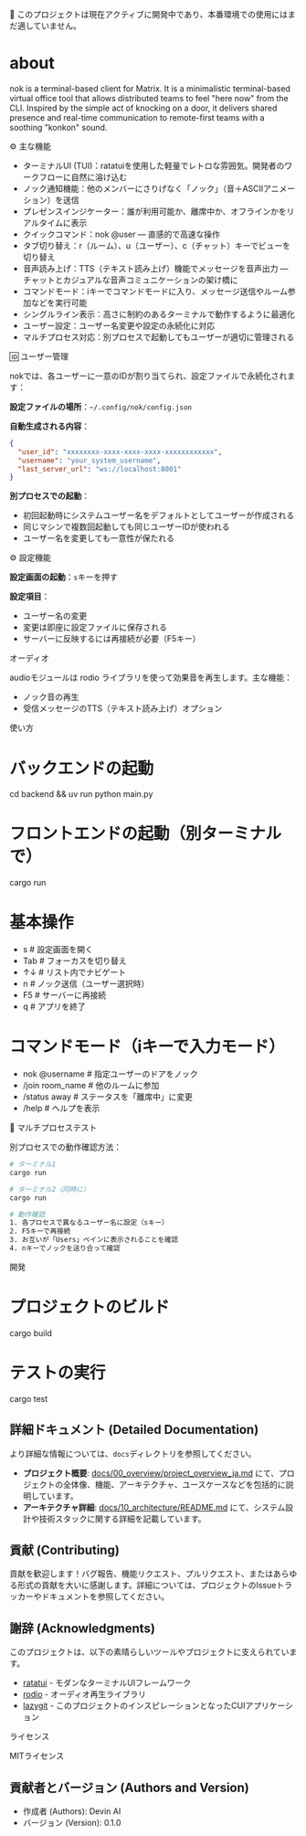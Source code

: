 🚧 このプロジェクトは現在アクティブに開発中であり、本番環境での使用にはまだ適していません。

# about
nok is a terminal-based client for Matrix. It is a minimalistic terminal-based virtual office tool that allows distributed teams to feel "here now" from the CLI. Inspired by the simple act of knocking on a door, it delivers shared presence and real-time communication to remote-first teams with a soothing "konkon" sound.

⚙️ 主な機能
* ターミナルUI (TUI)：ratatuiを使用した軽量でレトロな雰囲気。開発者のワークフローに自然に溶け込む
* ノック通知機能：他のメンバーにさりげなく「ノック」（音＋ASCIIアニメーション）を送信
* プレゼンスインジケーター：誰が利用可能か、離席中か、オフラインかをリアルタイムに表示
* クイックコマンド：nok @user — 直感的で高速な操作
* タブ切り替え：r（ルーム）、u（ユーザー）、c（チャット）キーでビューを切り替え
* 音声読み上げ：TTS（テキスト読み上げ）機能でメッセージを音声出力 — チャットとカジュアルな音声コミュニケーションの架け橋に
* コマンドモード：iキーでコマンドモードに入り、メッセージ送信やルーム参加などを実行可能
* シングルライン表示：高さに制約のあるターミナルで動作するように最適化
* ユーザー設定：ユーザー名変更や設定の永続化に対応
* マルチプロセス対応：別プロセスで起動してもユーザーが適切に管理される

🆔 ユーザー管理

nokでは、各ユーザーに一意のIDが割り当てられ、設定ファイルで永続化されます：

**設定ファイルの場所**：`~/.config/nok/config.json`

**自動生成される内容**：
```json
{
  "user_id": "xxxxxxxx-xxxx-xxxx-xxxx-xxxxxxxxxxxx",
  "username": "your_system_username",
  "last_server_url": "ws://localhost:8001"
}
```

**別プロセスでの起動**：
* 初回起動時にシステムユーザー名をデフォルトとしてユーザーが作成される
* 同じマシンで複数回起動しても同じユーザーIDが使われる
* ユーザー名を変更しても一意性が保たれる

⚙️ 設定機能

**設定画面の起動**：`s`キーを押す

**設定項目**：
* ユーザー名の変更
* 変更は即座に設定ファイルに保存される
* サーバーに反映するには再接続が必要（F5キー）

オーディオ

audioモジュールは rodio ライブラリを使って効果音を再生します。主な機能：
* ノック音の再生
* 受信メッセージのTTS（テキスト読み上げ）オプション

使い方

# バックエンドの起動
cd backend && uv run python main.py

# フロントエンドの起動（別ターミナルで）
cargo run

# 基本操作
* s            # 設定画面を開く
* Tab          # フォーカスを切り替え
* ↑↓           # リスト内でナビゲート
* n            # ノック送信（ユーザー選択時）
* F5           # サーバーに再接続
* q            # アプリを終了

# コマンドモード（iキーで入力モード）
* nok @username    # 指定ユーザーのドアをノック
* /join room_name  # 他のルームに参加
* /status away     # ステータスを「離席中」に変更
* /help            # ヘルプを表示

🔧 マルチプロセステスト

別プロセスでの動作確認方法：

```bash
# ターミナル1
cargo run

# ターミナル2（同時に）
cargo run

# 動作確認
1. 各プロセスで異なるユーザー名に設定（sキー）
2. F5キーで再接続
3. お互いが「Users」ペインに表示されることを確認
4. nキーでノックを送り合って確認
```

開発

# プロジェクトのビルド
cargo build

# テストの実行
cargo test

## 詳細ドキュメント (Detailed Documentation)

より詳細な情報については、`docs`ディレクトリを参照してください。

*   **プロジェクト概要**: [docs/00_overview/project_overview_ja.md](docs/00_overview/project_overview_ja.md) にて、プロジェクトの全体像、機能、アーキテクチャ、ユースケースなどを包括的に説明しています。
*   **アーキテクチャ詳細**: [docs/10_architecture/README.md](docs/10_architecture/README.md) にて、システム設計や技術スタックに関する詳細を記載しています。

## 貢献 (Contributing)

貢献を歓迎します！バグ報告、機能リクエスト、プルリクエスト、またはあらゆる形式の貢献を大いに感謝します。詳細については、プロジェクトのIssueトラッカーやドキュメントを参照してください。

## 謝辞 (Acknowledgments)

このプロジェクトは、以下の素晴らしいツールやプロジェクトに支えられています。

*   [ratatui](https://github.com/ratatui-org/ratatui) - モダンなターミナルUIフレームワーク
*   [rodio](https://github.com/RustAudio/rodio) - オーディオ再生ライブラリ
*   [lazygit](https://github.com/jesseduffield/lazygit) - このプロジェクトのインスピレーションとなったCUIアプリケーション

ライセンス

MITライセンス

## 貢献者とバージョン (Authors and Version)
*   作成者 (Authors): Devin AI
*   バージョン (Version): 0.1.0
